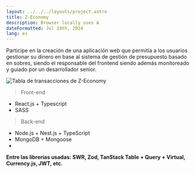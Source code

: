 ```yaml
---
layout: ../../../layouts/project.astro
title: Z-Economy
description: Browser locally uses A
dateFormatted: Jul 14th, 2024
lang: es
---
```


Participe en la creación de una aplicación web que permitía a los usuarios gestionar su dinero en base al sistema de gestión de presupuesto basado en sobres, siendo el responsable del frontend siendo además monitoreado y guiado por un desarrollador senior.

[//]: # (<a href="https://tiendanewsan.com.ar/" target="_blank" rel="noopener noreferrer">)
  <img src="/assets/images/projects/z-economy.png" alt="Tabla de transacciones de Z-Economy"   class="rounded-lg" />

[//]: # (</a>)

> Front-end

- React.js + Typescript
- SASS

> Back-end

- Node.js + Nest.js + TypeScript
- MongoDB + Mongoose
- 
**Entre las librerías usadas: SWR, Zod, TanStack Table + Query + Virtual, Currency.js, JWT, etc.**